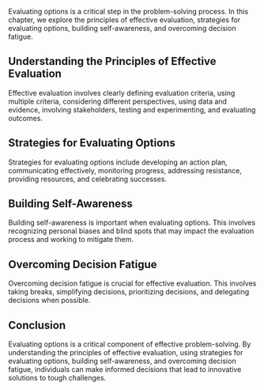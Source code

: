 
Evaluating options is a critical step in the problem-solving process. In this chapter, we explore the principles of effective evaluation, strategies for evaluating options, building self-awareness, and overcoming decision fatigue.

Understanding the Principles of Effective Evaluation
----------------------------------------------------

Effective evaluation involves clearly defining evaluation criteria, using multiple criteria, considering different perspectives, using data and evidence, involving stakeholders, testing and experimenting, and evaluating outcomes.

Strategies for Evaluating Options
---------------------------------

Strategies for evaluating options include developing an action plan, communicating effectively, monitoring progress, addressing resistance, providing resources, and celebrating successes.

Building Self-Awareness
-----------------------

Building self-awareness is important when evaluating options. This involves recognizing personal biases and blind spots that may impact the evaluation process and working to mitigate them.

Overcoming Decision Fatigue
---------------------------

Overcoming decision fatigue is crucial for effective evaluation. This involves taking breaks, simplifying decisions, prioritizing decisions, and delegating decisions when possible.

Conclusion
----------

Evaluating options is a critical component of effective problem-solving. By understanding the principles of effective evaluation, using strategies for evaluating options, building self-awareness, and overcoming decision fatigue, individuals can make informed decisions that lead to innovative solutions to tough challenges.
